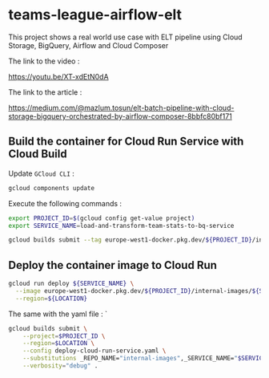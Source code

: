 # teams-league-airflow-elt

This project shows a real world use case with ELT pipeline using Cloud Storage, BigQuery, Airflow and Cloud Composer

The link to the video : 

https://youtu.be/XT-xdEtN0dA

The link to the article :

https://medium.com/@mazlum.tosun/elt-batch-pipeline-with-cloud-storage-bigquery-orchestrated-by-airflow-composer-8bbfc80bf171

## Build the container for Cloud Run Service with Cloud Build

Update `GCloud CLI` :

```bash
gcloud components update
```

Execute the following commands :

```bash
export PROJECT_ID=$(gcloud config get-value project)
export SERVICE_NAME=load-and-transform-team-stats-to-bq-service

gcloud builds submit --tag europe-west1-docker.pkg.dev/${PROJECT_ID}/internal-images/${SERVICE_NAME}:latest ./team_league/service
```

## Deploy the container image to Cloud Run

```bash
gcloud run deploy ${SERVICE_NAME} \
  --image europe-west1-docker.pkg.dev/${PROJECT_ID}/internal-images/${SERVICE_NAME}:latest \
  --region=${LOCATION}
```

The same with the yaml file :
`
```bash
gcloud builds submit \
    --project=$PROJECT_ID \
    --region=$LOCATION \
    --config deploy-cloud-run-service.yaml \
    --substitutions _REPO_NAME="internal-images",_SERVICE_NAME="$SERVICE_NAME",_IMAGE_TAG="$IMAGE_TAG",_OUTPUT_DATASET="$OUTPUT_DATASET",_OUTPUT_TABLE="$OUTPUT_TABLE",_INPUT_BUCKET="$INPUT_BUCKET",_INPUT_OBJECT="$INPUT_OBJECT" \
    --verbosity="debug" .
```